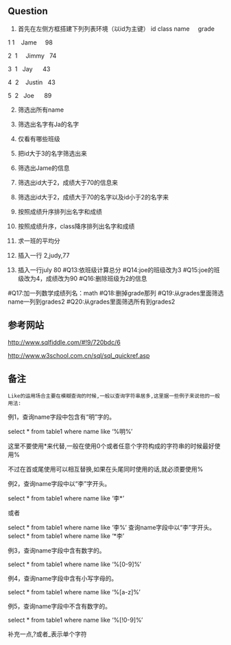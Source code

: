 ## Question
1. 首先在左侧方框搭建下列列表环境（以id为主键）
id class name     grade

1  1     Jame     98

2  1     Jimmy    74

3  1     Jay      43

4  2     Justin   43

5  2     Joe      89



2. 筛选出所有name
3. 筛选出名字有Ja的名字
4. 仅看有哪些班级
5. 把id大于3的名字筛选出来
6. 筛选出Jame的信息
7. 筛选出id大于2，成绩大于70的信息来
8. 筛选出id大于2，成绩大于70的名字以及id小于2的名字来
9. 按照成绩升序排列出名字和成绩
10. 按照成绩升序，class降序排列出名字和成绩
11. 求一班的平均分

12. 插入一行 2,judy,77
13. 插入一行july 80
#Q13:依班级计算总分
#Q14:joe的班级改为3
#Q15:joe的班级改为4，成绩改为90
#Q16:删除班级为2的信息

#Q17:加一列数学成绩列名：math
#Q18:删掉grade那列
#Q19:从grades里面筛选name一列到grades2
#Q20:从grades里面筛选所有到grades2






## 参考网站
http://www.sqlfiddle.com/#!9/720bdc/6

http://www.w3school.com.cn/sql/sql_quickref.asp


## 备注
	Like的运用场合主要在模糊查询的时候,一般以查询字符串居多,这里据一些例子来说他的一般用法:
例1，查询name字段中包含有“明”字的。   

select * from table1 where name like ‘%明%’  

这里不要使用*来代替,一般在使用0个或者任意个字符构成的字符串的时候最好使用%

不过在首或尾使用可以相互替换,如果在头尾同时使用的话,就必须要使用% 

例2，查询name字段中以“李”字开头。   

select * from table1 where name like ‘李*’  

或者

select * from table1 where name like ‘李%’ 
查询name字段中以“李”字开头。  
select * from table1 where name like ‘*李’ 

例3，查询name字段中含有数字的。   

select * from table1 where name like ‘%[0-9]%’   

例4，查询name字段中含有小写字母的。   

select * from table1 where name like ‘%[a-z]%’   

例5，查询name字段中不含有数字的。   

select * from table1 where name like ‘%[!0-9]%’

补充一点,?或者_表示单个字符
